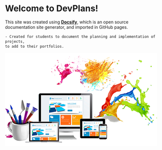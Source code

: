# Welcome to DevPlans!

This site was created using [**Docsify**](https://docsify.js.org), which is an open source documentation site generator, and imported in GitHub pages. 

    - Created for students to document the planning and implementation of projects,
    to add to their portfolios.

![Welcome to DevPlans](./images/cover.jpg)

